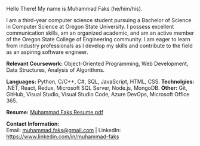 Hello There! My name is Muhammad Faks (he/him/his).

I am a third-year computer science student pursuing a Bachelor of Science in Computer Science at Oregon State University. I possess excellent communication skills, am an organized academic, and am an active member of the Oregon State College of Engineering community. I am eager to learn from industry professionals as I develop my skills and contribute to the field as an aspiring software engineer.

**Relevant Coursework:** Object-Oriented Programming, Web Development, Data Structures, Analysis of Algorithms.

**Languages:** Python, C/C++, C#, SQL, JavaScript, HTML, CSS.
**Technolgies:** .NET, React, Redux, Microsoft SQL Server, Node.js, MongoDB.
**Other:** Git, GitHub, Visual Studio, Visual Studio Code, Azure DevOps, Microsoft Office 365.

**Resume:** 
[Muhammad Faks Resume.pdf](https://github.com/mfaks/mfaks/files/12705164/Muhammad.Faks.Resume.pdf)

**Contact Information:**    
Email: muhammad.faks@gmail.com |
LinkedIn: https://www.linkedin.com/in/muhammad-faks
